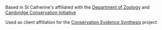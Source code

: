 Based in St Catherine's affiliated with the [Department of
Zoology](Department_of_Zoology "wikilink") and [Cambridge Conservation
Initiative](Cambridge_Conservation_Initiative "wikilink")

Used as client affiliation for the [Conservation Evidence
Synthesis](Conservation_Evidence_Synthesis "wikilink") project